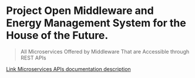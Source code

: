 # Project Open Middleware and Energy Management System for the House of the Future.

> All Microservices Offered by Middleware That are Accessible through REST APIs

[Link Microservices APIs documentation description](https://github.com/RT-DSP/SHArM/wiki)
